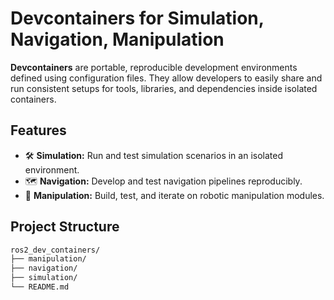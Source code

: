# Devcontainers for Simulation, Navigation, Manipulation

**Devcontainers** are portable, reproducible development environments defined using configuration files. They allow developers to easily share and run consistent setups for tools, libraries, and dependencies inside isolated containers.

## Features

- 🛠 **Simulation:** Run and test simulation scenarios in an isolated environment.
- 🗺️ **Navigation:** Develop and test navigation pipelines reproducibly.
- 🤖 **Manipulation:** Build, test, and iterate on robotic manipulation modules.

## Project Structure
```bash
ros2_dev_containers/
├── manipulation/
├── navigation/
├── simulation/
└── README.md
```

